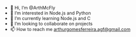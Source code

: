 - 👋 Hi, I’m @ArthMcFly
- 👀 I’m interested in Node.js and Python
- 🌱 I’m currently learning Node.js and C
- 💞️ I’m looking to collaborate on projects
- 📫 How to reach me arthurgomesferreira.agf@gmail.com

<!---
ArthMcFly/ArthMcFly is a ✨ special ✨ repository because its `README.md` (this file) appears on your GitHub profile.
You can click the Preview link to take a look at your changes.
--->
